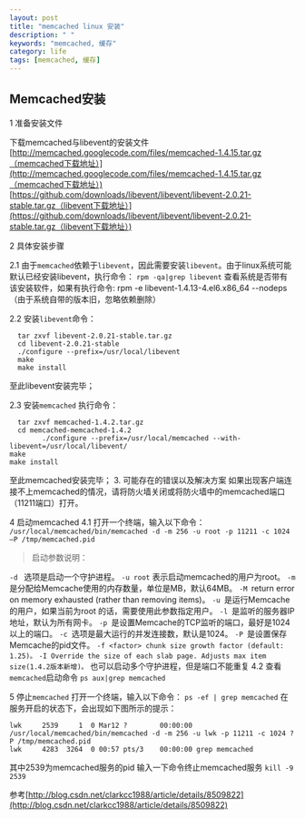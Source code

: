 ```yaml
---
layout: post
title: "memcached linux 安装"
description: " "
keywords: "memcached, 缓存"
category: life
tags: [memcached, 缓存]
---
```

 
## Memcached安装

1  准备安装文件

下载memcached与libevent的安装文件
[http://memcached.googlecode.com/files/memcached-1.4.15.tar.gz（memcached下载地址）](http://memcached.googlecode.com/files/memcached-1.4.15.tar.gz（memcached下载地址）)
[https://github.com/downloads/libevent/libevent/libevent-2.0.21-stable.tar.gz（libevent下载地址）](https://github.com/downloads/libevent/libevent/libevent-2.0.21-stable.tar.gz（libevent下载地址）)

2 具体安装步骤
 
2.1 由于`memcached`依赖于`libevent`，因此需要安装`libevent`。由于linux系统可能默认已经安装libevent，执行命令：
`rpm -qa|grep libevent`
查看系统是否带有该安装软件，如果有执行命令:
rpm -e libevent-1.4.13-4.el6.x86_64 --nodeps（由于系统自带的版本旧，忽略依赖删除）

2.2 安装`libevent`命令：

``` 
  tar zxvf libevent-2.0.21-stable.tar.gz
  cd libevent-2.0.21-stable
  ./configure --prefix=/usr/local/libevent
  make
  make install
```
至此libevent安装完毕；

2.3 安装`memcached` 执行命令：

```
  tar zxvf memcached-1.4.2.tar.gz
  cd memcached-memcached-1.4.2
        ./configure --prefix=/usr/local/memcached --with-libevent=/usr/local/libevent/
make
make install

```
  至此memcached安装完毕；
3. 可能存在的错误以及解决方案
如果出现客户端连接不上memcached的情况，请将防火墙关闭或将防火墙中的memcached端口（11211端口）打开。

4 启动memcached
4.1 打开一个终端，输入以下命令：
`/usr/local/memcached/bin/memcached -d -m 256 -u root -p 11211 -c 1024 –P /tmp/memcached.pid`


> 启动参数说明：

`-d ` 选项是启动一个守护进程。
`-u root` 表示启动memcached的用户为root。
`-m ` 是分配给Memcache使用的内存数量，单位是MB，默认64MB。
`-M `return error on memory exhausted (rather than removing items)。
`-u `是运行Memcache的用户，如果当前为root 的话，需要使用此参数指定用户。
`-l `是监听的服务器IP地址，默认为所有网卡。
`-p `是设置Memcache的TCP监听的端口，最好是1024以上的端口。
`-c `选项是最大运行的并发连接数，默认是1024。
`-P `是设置保存Memcache的pid文件。
`-f <factor> chunk size growth factor (default: 1.25)。`
`-I Override the size of each slab page. Adjusts max item size(1.4.2版本新增)。`
  也可以启动多个守护进程，但是端口不能重复
4.2 查看`memcached`启动命令
`ps aux|grep memcached`
 
5 停止`memcached`
打开一个终端，输入以下命令：
`ps -ef | grep memcached`
在服务开启的状态下，会出现如下图所示的提示：

```
lwk     2539     1  0 Mar12 ?        00:00:00 /usr/local/memcached/bin/memcached -d -m 256 -u lwk -p 11211 -c 1024 ?P /tmp/memcached.pid
lwk     4283  3264  0 00:57 pts/3    00:00:00 grep memcached
```

其中2539为memcached服务的pid
输入一下命令终止memcached服务
`kill -9 2539`

参考[http://blog.csdn.net/clarkcc1988/article/details/8509822](http://blog.csdn.net/clarkcc1988/article/details/8509822)